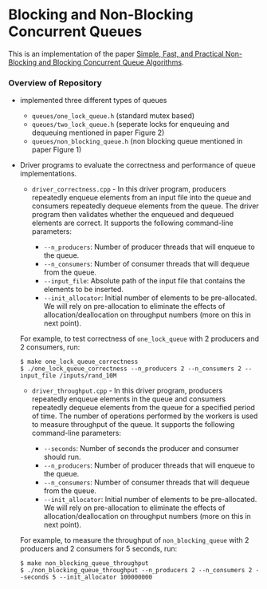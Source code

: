 # Blocking and Non-Blocking Concurrent Queues
This is an implementation of the paper [Simple, Fast, and Practical Non-Blocking and Blocking Concurrent Queue Algorithms](https://www.cs.rochester.edu/u/scott/papers/1996_PODC_queues.pdf).

### Overview of Repository

*   implemented three different types of queues
    *   `queues/one_lock_queue.h` (standard mutex based)
    *   `queues/two_lock_queue.h` (seperate locks for enqueuing and dequeuing mentioned in paper Figure 2)
    *   `queues/non_blocking_queue.h` (non blocking queue mentioned in paper Figure 1)

*   Driver programs to evaluate the correctness and performance of queue implementations.
    *   `driver_correctness.cpp` - In this driver program, producers repeatedly enqueue elements from an input file into the queue and consumers repeatedly dequeue elements from the queue. The driver program then validates whether the enqueued and dequeued elements are correct. It supports the following command-line parameters:
    
        *   `--n_producers`: Number of producer threads that will enqueue to the queue.
        *   `--n_consumers`: Number of consumer threads that will dequeue from the queue.
        *   `--input_file`: Absolute path of the input file that contains the elements to be inserted.
        *   `--init_allocator`: Initial number of elements to be pre-allocated. We will rely on pre-allocation to eliminate the effects of allocation/deallocation on throughput numbers (more on this in next point).
    
    For example, to test correctness of `one_lock_queue` with 2 producers and 2 consumers, run:
    
        $ make one_lock_queue_correctness
        $ ./one_lock_queue_correctness --n_producers 2 --n_consumers 2 --input_file /inputs/rand_10M
        
    
    *   `driver_throughput.cpp` - In this driver program, producers repeatedly enqueue elements in the queue and consumers repeatedly dequeue elements from the queue for a specified period of time. The number of operations performed by the workers is used to measure throughput of the queue. It supports the following command-line parameters:
    
        *   `--seconds`: Number of seconds the producer and consumer should run.
        *   `--n_producers`: Number of producer threads that will enqueue to the queue.
        *   `--n_consumers`: Number of consumer threads that will dequeue from the queue.
        *   `--init_allocator`: Initial number of elements to be pre-allocated. We will rely on pre-allocation to eliminate the effects of allocation/deallocation on throughput numbers (more on this in next point).
    
    For example, to measure the throughput of `non_blocking_queue` with 2 producers and 2 consumers for 5 seconds, run:
    
        $ make non_blocking_queue_throughput
        $ ./non_blocking_queue_throughput --n_producers 2 --n_consumers 2 --seconds 5 --init_allocator 100000000




